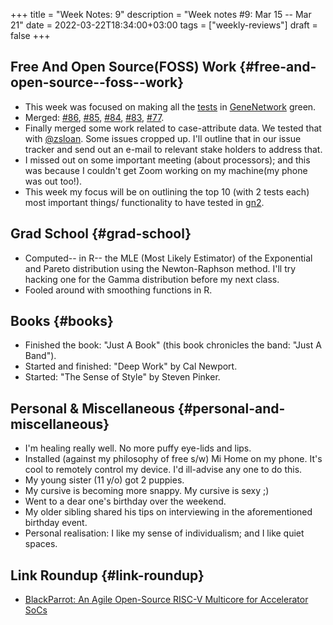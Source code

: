 +++
title = "Week Notes: 9"
description = "Week notes #9: Mar 15 -- Mar 21"
date = 2022-03-22T18:34:00+03:00
tags = ["weekly-reviews"]
draft = false
+++

## Free And Open Source(FOSS) Work {#free-and-open-source--foss--work}

-   This week was focused on making all the [tests](https://ci.genenetwork.org/) in [GeneNetwork](https://github.com/genenetwork) green.
-   Merged: [#86](https://github.com/genenetwork/genenetwork3/pull/86), [#85](https://github.com/genenetwork/genenetwork3/pull/85), [#84](https://github.com/genenetwork/genenetwork3/pull/84), [#83](https://github.com/genenetwork/genenetwork3/pull/83), [#77](https://github.com/genenetwork/genenetwork3/pull/77).
-   Finally merged some work related to case-attribute data. We tested
    that with [@zsloan](https://github.com/genenetwork/genenetwork2/pulls/zsloan). Some issues cropped up. I'll outline that in our
    issue tracker and send out an e-mail to relevant stake holders to
    address that.
-   I missed out on some important meeting (about processors); and this
    was because I couldn't get Zoom working on my machine(my phone was
    out too!).
-   This week my focus will be on outlining the top 10 (with 2 tests
    each) most important things/ functionality to have tested in [gn2](https://github.com/genenetwork/genenetwork2/pulls/zsloan).


## Grad School {#grad-school}

-   Computed-- in R-- the MLE (Most Likely Estimator) of the Exponential
    and Pareto distribution using the Newton-Raphson method. I'll try
    hacking one for the Gamma distribution before my next class.
-   Fooled around with smoothing functions in R.


## Books {#books}

-   Finished the book: "Just A Book" (this book chronicles
    the band: "Just A Band").
-   Started and finished: "Deep Work" by Cal Newport.
-   Started: "The Sense of Style" by Steven Pinker.


## Personal & Miscellaneous {#personal-and-miscellaneous}

-   I'm healing really well. No more puffy eye-lids and lips.
-   Installed (against my philosophy of free s/w) Mi Home on my
    phone. It's cool to remotely control my device. I'd ill-advise any
    one to do this.
-   My young sister (11 y/o) got 2 puppies.
-   My cursive is becoming more snappy. My cursive is sexy ;)
-   Went to a dear one's birthday over the weekend.
-   My older sibling shared his tips on interviewing in the
    aforementioned birthday event.
-   Personal realisation: I like my sense of individualism; and I like
    quiet spaces.


## Link Roundup {#link-roundup}

-   [BlackParrot: An Agile Open-Source RISC-V Multicore for Accelerator SoCs](https://dl.acm.org/doi/10.1109/MM.2020.2996145)